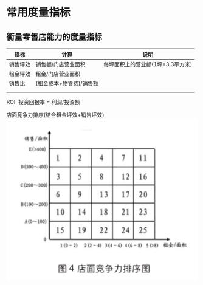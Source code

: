 # 常用度量指标

## 衡量零售店能力的度量指标


| 指标 | 计算 | 说明 |
| --- | --- | --- |
| 销售坪效 | 销售额/门店营业面积 | 每坪面积上的营业额(1坪=3.3平方米) |
| 租金坪效  | 租金/门店营业面积  |  |
| 销售比 | (租金成本+物管费)/销售额 |  |
|  |  |  |
|  |  |  |


ROI: 投资回报率 = 利润/投资额


店面竞争力排序(结合租金坪效+销售坪效)
![](media/15668043794972/15668134368554.jpg)


